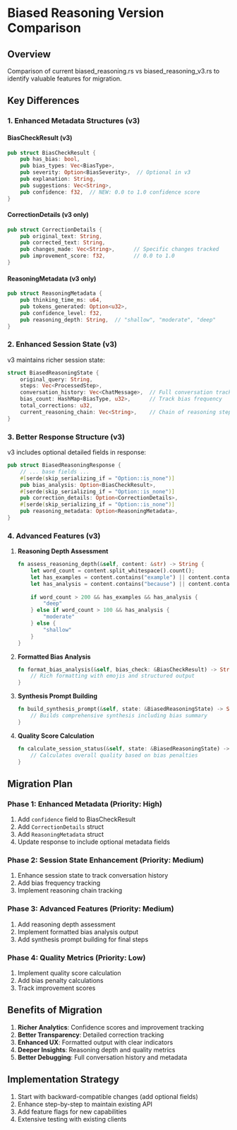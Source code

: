 # Biased Reasoning Version Comparison

## Overview
Comparison of current biased_reasoning.rs vs biased_reasoning_v3.rs to identify valuable features for migration.

## Key Differences

### 1. Enhanced Metadata Structures (v3)

#### BiasCheckResult (v3)
```rust
pub struct BiasCheckResult {
    pub has_bias: bool,
    pub bias_types: Vec<BiasType>,
    pub severity: Option<BiasSeverity>,  // Optional in v3
    pub explanation: String,
    pub suggestions: Vec<String>,
    pub confidence: f32,  // NEW: 0.0 to 1.0 confidence score
}
```

#### CorrectionDetails (v3 only)
```rust
pub struct CorrectionDetails {
    pub original_text: String,
    pub corrected_text: String,
    pub changes_made: Vec<String>,      // Specific changes tracked
    pub improvement_score: f32,         // 0.0 to 1.0
}
```

#### ReasoningMetadata (v3 only)
```rust
pub struct ReasoningMetadata {
    pub thinking_time_ms: u64,
    pub tokens_generated: Option<u32>,
    pub confidence_level: f32,
    pub reasoning_depth: String,  // "shallow", "moderate", "deep"
}
```

### 2. Enhanced Session State (v3)

v3 maintains richer session state:
```rust
struct BiasedReasoningState {
    original_query: String,
    steps: Vec<ProcessedStep>,
    conversation_history: Vec<ChatMessage>,  // Full conversation tracking
    bias_count: HashMap<BiasType, u32>,      // Track bias frequency
    total_corrections: u32,
    current_reasoning_chain: Vec<String>,    // Chain of reasoning steps
}
```

### 3. Better Response Structure (v3)

v3 includes optional detailed fields in response:
```rust
pub struct BiasedReasoningResponse {
    // ... base fields ...
    #[serde(skip_serializing_if = "Option::is_none")]
    pub bias_analysis: Option<BiasCheckResult>,
    #[serde(skip_serializing_if = "Option::is_none")]
    pub correction_details: Option<CorrectionDetails>,
    #[serde(skip_serializing_if = "Option::is_none")]
    pub reasoning_metadata: Option<ReasoningMetadata>,
}
```

### 4. Advanced Features (v3)

1. **Reasoning Depth Assessment**
   ```rust
   fn assess_reasoning_depth(&self, content: &str) -> String {
       let word_count = content.split_whitespace().count();
       let has_examples = content.contains("example") || content.contains("instance");
       let has_analysis = content.contains("because") || content.contains("therefore");
       
       if word_count > 200 && has_examples && has_analysis {
           "deep"
       } else if word_count > 100 && has_analysis {
           "moderate"
       } else {
           "shallow"
       }
   }
   ```

2. **Formatted Bias Analysis**
   ```rust
   fn format_bias_analysis(&self, bias_check: &BiasCheckResult) -> String {
       // Rich formatting with emojis and structured output
   }
   ```

3. **Synthesis Prompt Building**
   ```rust
   fn build_synthesis_prompt(&self, state: &BiasedReasoningState) -> String {
       // Builds comprehensive synthesis including bias summary
   }
   ```

4. **Quality Score Calculation**
   ```rust
   fn calculate_session_status(&self, state: &BiasedReasoningState) -> SessionStatus {
       // Calculates overall quality based on bias penalties
   }
   ```

## Migration Plan

### Phase 1: Enhanced Metadata (Priority: High)
1. Add `confidence` field to BiasCheckResult
2. Add `CorrectionDetails` struct
3. Add `ReasoningMetadata` struct
4. Update response to include optional metadata fields

### Phase 2: Session State Enhancement (Priority: Medium)
1. Enhance session state to track conversation history
2. Add bias frequency tracking
3. Implement reasoning chain tracking

### Phase 3: Advanced Features (Priority: Medium)
1. Add reasoning depth assessment
2. Implement formatted bias analysis output
3. Add synthesis prompt building for final steps

### Phase 4: Quality Metrics (Priority: Low)
1. Implement quality score calculation
2. Add bias penalty calculations
3. Track improvement scores

## Benefits of Migration

1. **Richer Analytics**: Confidence scores and improvement tracking
2. **Better Transparency**: Detailed correction tracking
3. **Enhanced UX**: Formatted output with clear indicators
4. **Deeper Insights**: Reasoning depth and quality metrics
5. **Better Debugging**: Full conversation history and metadata

## Implementation Strategy

1. Start with backward-compatible changes (add optional fields)
2. Enhance step-by-step to maintain existing API
3. Add feature flags for new capabilities
4. Extensive testing with existing clients